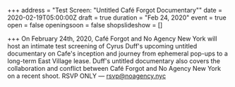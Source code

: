 +++
address = "Test Screen: \"Untitled Café Forgot Documentary\""
date = 2020-02-19T05:00:00Z
draft = true
duration = "Feb 24, 2020"
event = true
open = false
openingsoon = false
shopslideshow = []

+++
On February 24th, 2020, Café Forgot and No Agency New York will host an intimate test screening of Cyrus Duff's upcoming untitled documentary on Cafe's inception and journey from ephemeral pop-ups to a long-term East Village lease. Duff's untitled documentary also covers the collaboration and conflict between Café Forgot and No Agency New York on a recent shoot. RSVP ONLY — rsvp@noagency.nyc